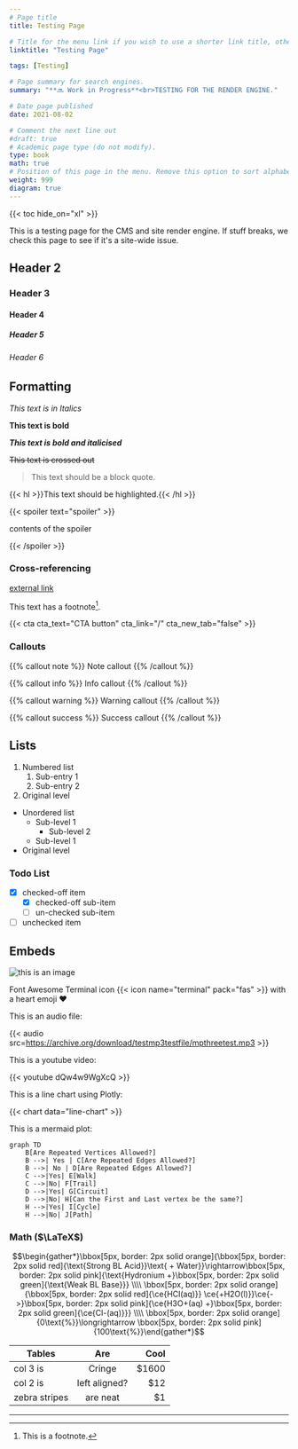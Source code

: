 ```yaml
---
# Page title
title: Testing Page

# Title for the menu link if you wish to use a shorter link title, otherwise remove this option.
linktitle: "Testing Page"

tags: [Testing]

# Page summary for search engines.
summary: "**🔜 Work in Progress**<br>TESTING FOR THE RENDER ENGINE."

# Date page published
date: 2021-08-02

# Comment the next line out
#draft: true
# Academic page type (do not modify).
type: book
math: true
# Position of this page in the menu. Remove this option to sort alphabetically.
weight: 999
diagram: true
---
```


{{< toc hide_on="xl" >}}

This is a testing page for the CMS and site render engine. If stuff breaks, we check this page to see if it's a site-wide issue.

## Header 2

### Header 3

#### Header 4

##### Header 5

###### Header 6

## Formatting

*This text is in Italics*

**This text is bold**

***This text is bold and italicised***

~~This text is crossed out~~

> This text should be a block quote.

{{< hl >}}This text should be highlighted.{{< /hl >}}

{{< spoiler text="spoiler" >}}

contents of the spoiler

{{< /spoiler >}}

### Cross-referencing

[external link](https://core.pks.ai/?utm_source=hscone&utm_campaign=testing-page)

This text has a footnote[^1].

{{< cta cta_text="CTA button" cta_link="/" cta_new_tab="false" >}}

### Callouts

{{% callout note %}}
Note callout
{{% /callout %}}

{{% callout info %}}
Info callout
{{% /callout %}}

{{% callout warning %}}
Warning callout
{{% /callout %}}

{{% callout success %}}
Success callout
{{% /callout %}}

## Lists

1. Numbered list
   1. Sub-entry 1
   2. Sub-entry 2
2. Original level

- Unordered list
  - Sub-level 1
    - Sub-level 2
  - Sub-level 1
- Original level

### Todo List

- [x] checked-off item
  - [x] checked-off sub-item
  - [ ] un-checked sub-item
- [ ] unchecked item

## Embeds

![this is an image](https://pshar.ma/image-cdn/uiyut3.png "this is an image with a caption")





Font Awesome Terminal icon {{< icon name="terminal" pack="fas" >}} with a heart emoji :heart:

This is an audio file:

{{< audio src=https://archive.org/download/testmp3testfile/mpthreetest.mp3 >}}

This is a youtube video:

{{< youtube dQw4w9WgXcQ >}}

This is a line chart using Plotly:

{{< chart data="line-chart" >}}

This is a mermaid plot:

```mermaid
graph TD
    B[Are Repeated Vertices Allowed?]
    B -->| Yes | C[Are Repeated Edges Allowed?]
    B -->| No | D[Are Repeated Edges Allowed?]
    C -->|Yes| E[Walk]
    C -->|No| F[Trail]
    D -->|Yes| G[Circuit]
    D -->|No| H[Can the First and Last vertex be the same?]
    H -->|Yes| I[Cycle]
    H -->|No| J[Path]
```



### Math ($\LaTeX$)

$$\begin{gather*}\bbox[5px, border: 2px solid orange]{\bbox[5px, border: 2px solid red]{\text{Strong BL Acid}}\text{ + Water}}\rightarrow\bbox[5px, border: 2px solid pink]{\text{Hydronium +}\bbox[5px, border: 2px solid green]{\text{Weak BL Base}}} \\\\ \bbox[5px, border: 2px solid orange]{\bbox[5px, border: 2px solid red]{\ce{HCl(aq)}} \ce{+H2O(l)}}\ce{->}\bbox[5px, border: 2px solid pink]{\ce{H3O+(aq) +}\bbox[5px, border: 2px solid green]{\ce{Cl-(aq)}}} \\\\ \bbox[5px, border: 2px solid orange]{0\text{%}}\longrightarrow \bbox[5px, border: 2px solid pink]{100\text{%}}\end{gather*}$$





| Tables        |      Are      |  Cool |
| ------------- | :-----------: | ----: |
| col 3 is      |    Cringe     | $1600 |
| col 2 is      | left aligned? |   $12 |
| zebra stripes |   are neat    |    $1 |

---

[^1]: This is a footnote.
